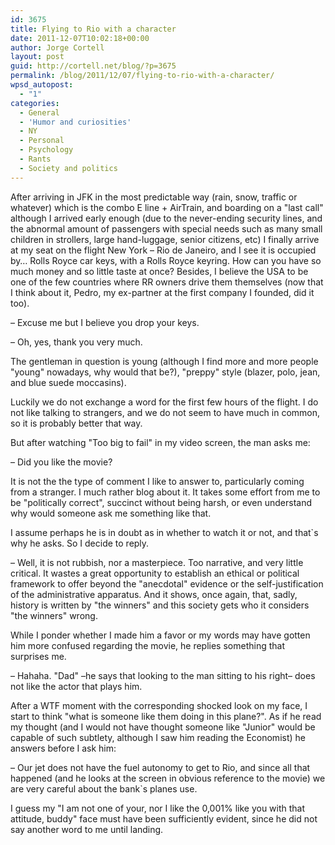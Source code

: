 ```yaml
---
id: 3675
title: Flying to Rio with a character
date: 2011-12-07T10:02:18+00:00
author: Jorge Cortell
layout: post
guid: http://cortell.net/blog/?p=3675
permalink: /blog/2011/12/07/flying-to-rio-with-a-character/
wpsd_autopost:
  - "1"
categories:
  - General
  - 'Humor and curiosities'
  - NY
  - Personal
  - Psychology
  - Rants
  - Society and politics
---
```

After arriving in JFK in the most predictable way (rain, snow, traffic or whatever) which is the combo E line + AirTrain, and boarding on a "last call" although I arrived early enough (due to the never-ending security lines, and the abnormal amount of passengers with special needs such as many small children in strollers, large hand-luggage, senior citizens, etc) I finally arrive at my seat on the flight New York – Rio de Janeiro, and I see it is occupied by… Rolls Royce car keys, with a Rolls Royce keyring. How can you have so much money and so little taste at once? Besides, I believe the USA to be one of the few countries where RR owners drive them themselves (now that I think about it, Pedro, my ex-partner at the first company I founded, did it too).

– Excuse me but I believe you drop your keys.
  
– Oh, yes, thank you very much.

The gentleman in question is young (although I find more and more people "young" nowadays, why would that be?), "preppy" style (blazer, polo, jean, and blue suede moccasins).

Luckily we do not exchange a word for the first few hours of the flight. I do not like talking to strangers, and we do not seem to have much in common, so it is probably better that way.

But after watching "Too big to fail" in my video screen, the man asks me:

– Did you like the movie?

It is not the the type of comment I like to answer to, particularly coming from a stranger. I much rather blog about it. It takes some effort from me to be "politically correct", succinct without being harsh, or even understand why would someone ask me something like that.

I assume perhaps he is in doubt as in whether to watch it or not, and that`s why he asks. So I decide to reply.

– Well, it is not rubbish, nor a masterpiece. Too narrative, and very little critical. It wastes a great opportunity to establish an ethical or political framework to offer beyond the "anecdotal" evidence or the self-justification of the administrative apparatus. And it shows, once again, that, sadly, history is written by "the winners" and this society gets who it considers "the winners" wrong.

While I ponder whether I made him a favor or my words may have gotten him more confused regarding the movie, he replies something that surprises me.

– Hahaha. "Dad" –he says that looking to the man sitting to his right– does not like the actor that plays him.

After a WTF moment with the corresponding shocked look on my face, I start to think "what is someone like them doing in this plane?". As if he read my thought (and I would not have thought someone like "Junior" would be capable of such subtlety, although I saw him reading the Economist) he answers before I ask him:

– Our jet does not have the fuel autonomy to get to Rio, and since all that happened (and he looks at the screen in obvious reference to the movie) we are very careful about the bank`s planes use.

I guess my "I am not one of your, nor I like the 0,001% like you with that attitude, buddy" face must have been sufficiently evident, since he did not say another word to me until landing.